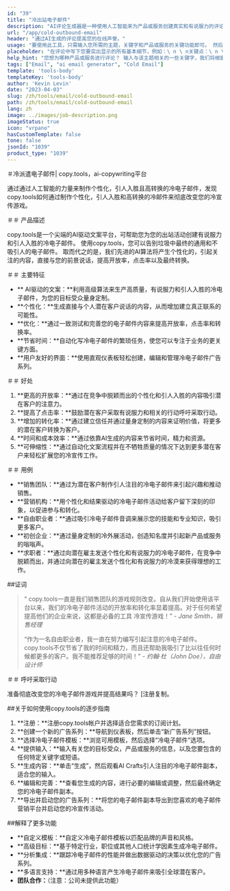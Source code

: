 ```yaml
---
id: "39"
title: "冷出站电子邮件"
description: "AI评论生成器是一种使用人工智能来为产品或服务创建真实和有说服力的评论的工具。 通过基于给定的主题或关键字生成现实，连贯和引人入胜的评论来节省时间和精力，以增强您的在线形象和信誉。"
url: "/app/cold-outbound-email"
header: "通过AI生成的评论提高您的在线声誉。"
usage: "要使用此工具，只需输入您所需的主题，关键字和产品或服务的关键功能即可。 然后，AI评论生成器将根据您的输入创建结构良好，独特和有说服力的评论。"
placeholder: "在评论中写下您要突出显示的所有基本细节，例如：\ n \ n关键点：\ n \ n1。 优秀的客户服务\ n2。 高质量产品\ n3。 快速运输\ n \ n关键字：客户服务，产品质量，运输\ n \ n"
help_hint: "您想为哪种产品或服务进行评论？ 输入与该主题相关的一些关键字，我们将根据您的输入创建引人注目的评论。 建议在评论中列出您要突出的要点。"
tags: ["Email", "ai email generator", "Cold Email"]
template: 'tools-body'
templateKey: 'tools-body'
author: 'Kevin Levin'
date: "2023-04-03"
slug: /zh/tools/email/cold-outbound-email
path: /zh/tools/email/cold-outbound-email
lang: zh
image: ../images/job-description.png
imageStatus: true
icon: "vrpano"
hasCustomTemplate: false
tone: false
jsonId: "1039"
product_type: "1039"
---
```

＃冷派遣电子邮件|  copy.tools，ai-copywriting平台

通过通过人工智能的力量来制作个性化，引人入胜且高转换的冷电子邮件，发现copy.tools如何通过制作个性化，引人入胜和高转换的冷邮件来彻底改变您的冷宣传游戏。

＃＃ 产品描述

copy.tools是一个尖端的AI驱动文案平台，可帮助您为您的出站活动创建有说服力和引人入胜的冷电子邮件。 使用copy.tools，您可以告别垃圾中最终的通用和不吸引人的电子邮件。 取而代之的是，我们先进的AI算法将产生个性化的，引起关注的内容，直接与您的前景说话，提高开放率，点击率以及最终转换。

＃＃ 主要特征

 -  ** AI驱动的文案：**利用高级算法来生产高质量，有说服力和引人入胜的冷电子邮件，为您的目标受众量身定制。
  -  **个性化：**生成直接与个人潜在客户说话的内容，从而增加建立真正联系的可能性。
  -  **优化：**通过一致测试和完善您的电子邮件内容来提高开放率，点击率和转换率。
  -  **节省时间：**自动化写冷电子邮件的繁琐任务，使您可以专注于业务的更关键方面。
  -  **用户友好的界面：**使用直观仪表板轻松创建，编辑和管理冷电子邮件广告系列。

＃＃ 好处

1. **更高的开放率：**通过在竞争中脱颖而出的个性化和引人入胜的内容吸引潜在客户的注意力。
 2. **提高了点击率：**鼓励潜在客户采取有说服力和相关的行动呼吁采取行动。
 3. **增加的转化率：**通过建立信任并通过量身定制的内容来证明价值，将更多的潜在客户转换为客户。
 4. **时间和成本效率：**通过依靠AI生成的内容来节省时间，精力和资源。
 5. **可伸缩性：**通过自动化文案流程并在不牺牲质量的情况下达到更多潜在客户来轻松扩展您的冷宣传工作。

＃＃ 用例

 -  **销售团队：**通过为潜在客户制作引人注目的冷电子邮件来引起兴趣和推动销售。
  -  **营销机构：**用个性化和结果驱动的冷电子邮件活动给客户留下深刻的印象，以促进参与和转化。
  -  **自由职业者：**通过吸引冷电子邮件音调来展示您的技能和专业知识，吸引更多客户。
  -  **初创企业：**通过量身定制的冷外展活动，创造知名度并引起新产品或服务的嗡嗡声。
  -  **求职者：**通过向潜在雇主发送个性化和有说服力的冷电子邮件，在竞争中脱颖而出，并通过向潜在的雇主发送个性化和有说服力的冷漠来获得理想的工作。

##证词

>“ copy.tools一直是我们销售团队的游戏规则改变。自从我们开始使用该平台以来，我们的冷电子邮件活动的开放率和转化率显着提高。对于任何希望提高他们的企业来说，这都是必备的工具 冷宣传游戏！”  -  _Jane Smith，销售经理_
 >
 >“作为一名自由职业者，我一直在努力编写引起注意的冷电子邮件。copy.tools不仅节省了我的时间和精力，而且还帮助我吸引了比以往任何时候都更多的客户。我不能推荐足够的时间！”  -  _约翰·杜（John Doe），自由设计师_

＃＃ 呼吁采取行动

准备彻底改变您的冷电子邮件游戏并提高结果吗？  [注册复制。

##关于如何使用copy.tools的逐步指南

1. **注册：**注册copy.tools帐户并选择适合您需求的订阅计划。
 2. **创建一个新的广告系列：**导航到仪表板，然后单击“新广告系列”按钮。
 3. **选择冷电子邮件模板：**浏览可用模板，然后选择“冷电子邮件”选项。
 4. **提供输入：**输入有关您的目标受众，产品或服务的信息，以及您要包含的任何特定关键字或短语。
 5. **生成内容：**单击“生成”，然后观看AI Crafts引人注目的冷电子邮件副本，适合您的输入。
 6. **编辑和完善：**查看您生成的内容，进行必要的编辑或调整，然后最终确定您的冷电子邮件副本。
 7. **导出并启动您的广告系列：**将您的电子邮件副本导出到您喜欢的电子邮件营销平台并启动您的冷宣传活动。

##解释了更多功能

 -  **自定义模板：**自定义冷电子邮件模板以匹配品牌的声音和风格。
  -  **高级目标：**基于特定行业，职位或其他人口统计学因素生成冷电子邮件。
  -  **分析集成：**跟踪冷电子邮件的性能并做出数据驱动的决策以优化您的广告系列。
  -  **多语言支持：**通过用多种语言产生冷电子邮件来吸引全球潜在客户。
  -  **团队合作：**（注意：公司未提供此功能）
